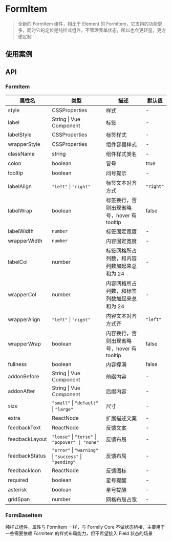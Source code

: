 # FormItem

> 全新的 FormItem 组件，相比于 Element 的 FormItem，它支持的功能更多，同时它的定位是纯样式组件，不管理表单状态，所以也会更轻量，更方便定制

## 使用案例

<dumi-previewer demoPath="guide/form-item" />

## API

### FormItem

| 属性名         | 类型                                                   | 描述                                        | 默认值    |
| -------------- | ------------------------------------------------------ | ------------------------------------------- | --------- |
| style          | CSSProperties                                          | 样式                                        | -         |
| label          | String \| Vue Component                                | 标签                                        | -         |
| labelStyle     | CSSProperties                                          | 标签样式                                    | -         |
| wrapperStyle   | CSSProperties                                          | 组件容器样式                                | -         |
| className      | string                                                 | 组件样式类名                                | -         |
| colon          | boolean                                                | 冒号                                        | true      |
| tooltip        | boolean                                                | 问号提示                                    | -         |
| labelAlign     | `"left"` \| `"right"`                                  | 标签文本对齐方式                            | `"right"` |
| labelWrap      | boolean                                                | 标签换⾏，否则出现省略号，hover 有 tooltip  | false     |
| labelWidth     | `number`                                               | 标签固定宽度                                | -         |
| wrapperWidth   | `number`                                               | 内容固定宽度                                | -         |
| labelCol       | number                                                 | 标签⽹格所占列数，和内容列数加起来总和为 24 | -         |
| wrapperCol     | number                                                 | 内容⽹格所占列数，和标签列数加起来总和为 24 | -         |
| wrapperAlign   | `"left"` \| `"right"`                                  | 内容文本对齐方式⻬                          | `"left"`  |
| wrapperWrap    | boolean                                                | 内容换⾏，否则出现省略号，hover 有 tooltip  | false     |
| fullness       | boolean                                                | 内容撑满                                    | false     |
| addonBefore    | String \| Vue Component                                | 前缀内容                                    | -         |
| addonAfter     | String \| Vue Component                                | 后缀内容                                    | -         |
| size           | `"small"` \| `"default"` \| `"large"`                  | 尺⼨                                        | -         |
| extra          | ReactNode                                              | 扩展描述⽂案                                | -         |
| feedbackText   | ReactNode                                              | 反馈⽂案                                    | -         |
| feedbackLayout | `"loose"` \| `"terse"` \| `"popover" \| "none"`        | 反馈布局                                    | -         |
| feedbackStatus | `"error"` \| `"warning"` \| `"success"` \| `"pending"` | 反馈布局                                    | -         |
| feedbackIcon   | ReactNode                                              | 反馈图标                                    | -         |
| required       | boolean                                                | 星号提醒                                    | -         |
| asterisk       | boolean                                                | 星号提醒                                    | -         |
| gridSpan       | number                                                 | ⽹格布局占宽                                | -         |

### FormBaseItem

纯样式组件，属性与 FormItem 一样，与 Formily Core 不做状态桥接，主要用于一些需要依赖 FormItem 的样式布局能力，但不希望接入 Field 状态的场景
